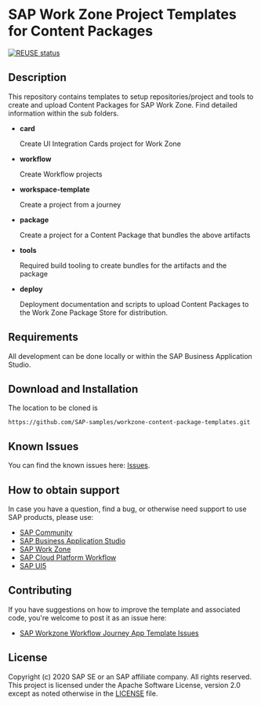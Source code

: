 # SAP Work Zone Project Templates for Content Packages
[![REUSE status](https://api.reuse.software/badge/github.com/SAP-samples/workzone-content-package-templates)](https://api.reuse.software/info/github.com/SAP-samples/workzone-content-package-templates)

## Description

This repository contains templates to setup repositories/project and tools to create and upload Content Packages for SAP Work Zone. Find detailed information within the sub folders.
- **card**

  Create UI Integration Cards project for Work Zone
- **workflow**

  Create Workflow projects
- **workspace-template**

  Create a project from a journey
- **package**

  Create a project for a Content Package that bundles the above artifacts

- **tools**

  Required build tooling to create bundles for the artifacts and the package

- **deploy**

  Deployment documentation and scripts to upload Content Packages to the Work Zone Package Store for distribution.


## Requirements

All development can be done locally or within the SAP Business Application Studio.


## Download and Installation

The location to be cloned is

```
https://github.com/SAP-samples/workzone-content-package-templates.git
```

## Known Issues

You can find the known issues here: [Issues](https://github.com/SAP-samples/workzone-content-package-templates/issues).

## How to obtain support

In case you have a question, find a bug, or otherwise need support to use SAP products, please use:

* [SAP Community](https://community.sap.com/)
* [SAP Business Application Studio](https://help.sap.com/viewer/product/SAP%20Business%20Application%20Studio/Cloud/en-US)
* [SAP Work Zone](https://help.sap.com/viewer/fec5ca6e3229418f84a932c745cbe985/Cloud/en-US)
* [SAP Cloud Platform Workflow](https://help.sap.com/viewer/product/WORKFLOW_SERVICE/Cloud/en-US)
* [SAP UI5](https://help.sap.com/viewer/product/SAPUI5/External/en-US)


## Contributing

If you have suggestions on how to improve the template and associated code, you're welcome to post it as an issue here:

* [SAP Workzone Workflow Journey App Template Issues](https://github.com/SAP-samples/workzone-content-package-templates/issues)

## License
Copyright (c) 2020 SAP SE or an SAP affiliate company. All rights reserved. This project is licensed under the Apache Software License, version 2.0 except as noted otherwise in the [LICENSE](LICENSES/Apache-2.0.txt) file.